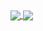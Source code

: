
<a href="https://github.com/anuraghazra/github-readme-stats">
  <img align="center" src="https://github-readme-stats.vercel.app/api?username=1nv8rZim&show_icons=true&theme=cobalt&bg_color=0a0c10" />
</a>
<a href="https://github.com/anuraghazra/convoychat">
  <img align="center" src="https://github-readme-stats.vercel.app/api/top-langs/?username=1nv8rZim&layout=compact&theme=cobalt&bg_color=0a0c10&hide=DIGITAL%20command%20language" />
</a>
